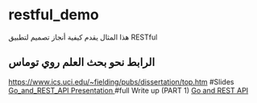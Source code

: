 # restful_demo
هذا المثال  يقدم كيفية أنجاز تصميم لتطبيق RESTful
## الرابط نحو بحث العلم روي توماس
https://www.ics.uci.edu/~fielding/pubs/dissertation/top.htm
#Slides
<a href="https://github.com/harchaoui/restful_demo/blob/master/go%20and%20rest%20API_%20Slides.pdf" > Go_and_REST_API Presentation </a>
#full Write up (PART 1)
<a href="https://github.com/harchaoui/restful_demo/blob/master/go%20and%20rest%20API_Writeup_01.pdf" > Go and REST API </a>

